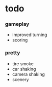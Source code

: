 # todo

### gameplay
* improved turning
* scoring

### pretty
* tire smoke
* car shaking
* camera shaking
* scenery